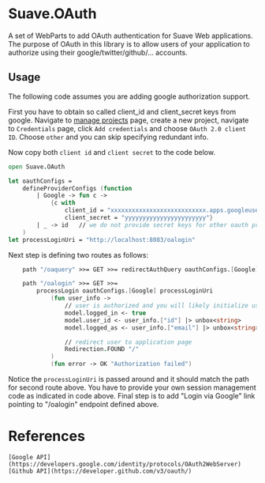 # Suave.OAuth
A set of WebParts to add OAuth authentication for Suave Web applications. The purpose of OAuth in this library is to allow users of your
application to authorize using their google/twitter/github/... accounts.

## Usage

The following code assumes you are adding google authorization support.

First you have to obtain so called client_id and client_secret keys from google. Navigate to [manage projects](https://console.developers.google.com/project)
page, create a new project, navigate to `Credentials` page, click `Add credentials` and choose `OAuth 2.0 client ID`. Choose `other` and you can skip
specifying redundant info.

Now copy both `client id` and `client secret` to the code below.
```fsharp
open Suave.OAuth

let oauthConfigs =
    defineProviderConfigs (function
        | Google -> fun c ->
            {c with
                client_id = "xxxxxxxxxxxxxxxxxxxxxxxxxxx.apps.googleusercontent.com"
                client_secret = "yyyyyyyyyyyyyyyyyyyyyyy"}
        | _ -> id   // we do not provide secret keys for other oauth providers
    )
let processLoginUri = "http://localhost:8083/oalogin"
```

Next step is defining two routes as follows:
```fsharp
    path "/oaquery" >>= GET >>= redirectAuthQuery oauthConfigs.[Google] processLoginUri

    path "/oalogin" >>= GET >>=
        processLogin oauthConfigs.[Google] processLoginUri
            (fun user_info ->
                // user is authorized and you will likely initialize user session (see Suave.Auth for `authenticated` and such)
                model.logged_in <- true
                model.user_id <- user_info.["id"] |> unbox<string>
                model.logged_as <- user_info.["email"] |> unbox<string>

                // redirect user to application page
                Redirection.FOUND "/"
            )
            (fun error -> OK "Authorization failed")
```

Notice the `processLoginUri` is passed around and it should match the path for second route above. You have to provide your own session management code
as indicated in code above. Final step is to add "Login via Google" link pointing to "/oalogin" endpoint defined above.

# References

    [Google API](https://developers.google.com/identity/protocols/OAuth2WebServer)
    [Github API](https://developer.github.com/v3/oauth/)
